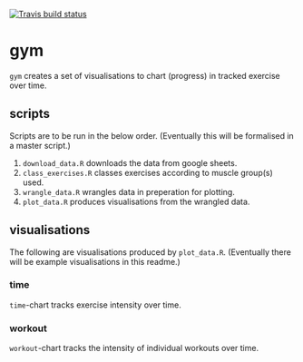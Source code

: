 <!-- badges: start -->
[![Travis build status](https://travis-ci.org/joel-becker/gym.svg?branch=master)](https://travis-ci.org/joel-becker/gym)
<!-- badges: end -->

# gym

`gym` creates a set of visualisations to chart (progress) in tracked exercise over time.

## scripts

Scripts are to be run in the below order. (Eventually this will be formalised in a master script.)

1. `download_data.R` downloads the data from google sheets.
2. `class_exercises.R` classes exercises according to muscle group(s) used.
3. `wrangle_data.R` wrangles data in preperation for plotting.
4. `plot_data.R` produces visualisations from the wrangled data.

## visualisations

The following are visualisations produced by `plot_data.R`. (Eventually there will be example visualisations in this readme.)

### time

`time`-chart tracks exercise intensity over time.

### workout

`workout`-chart tracks the intensity of individual workouts over time.
